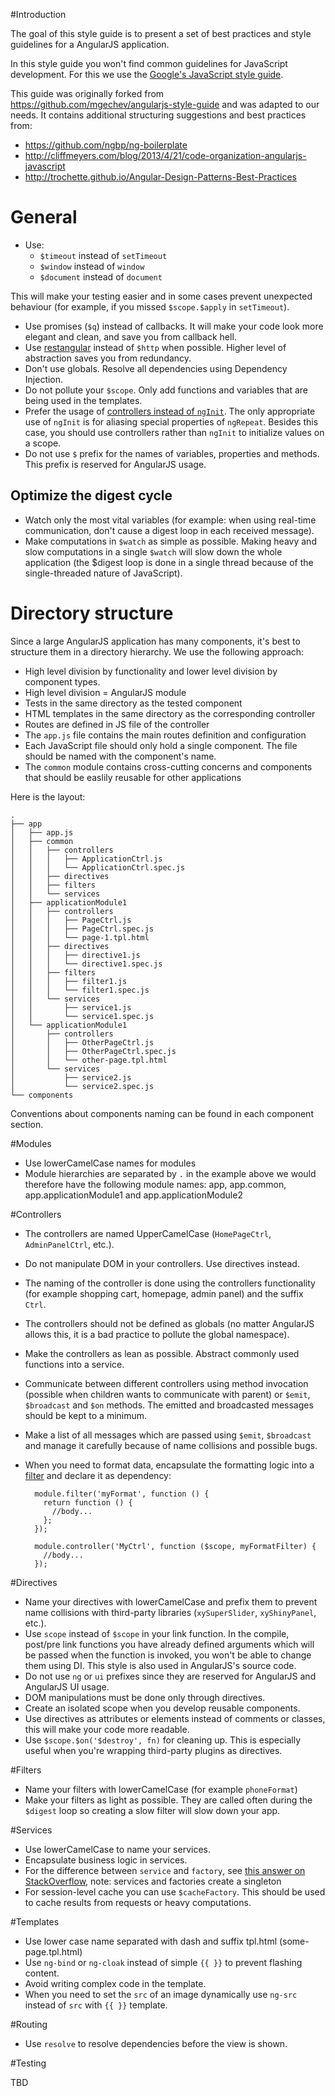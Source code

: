 #Introduction

The goal of this style guide is to present a set of best practices and style guidelines for a AngularJS application.

In this style guide you won't find common guidelines for JavaScript development. For this we use the [Google's JavaScript style guide](http://google-styleguide.googlecode.com/svn/trunk/javascriptguide.xml).

This guide was originally forked from https://github.com/mgechev/angularjs-style-guide and was adapted to our needs. It contains additional structuring suggestions and best practices from:
* https://github.com/ngbp/ng-boilerplate
* http://cliffmeyers.com/blog/2013/4/21/code-organization-angularjs-javascript
* http://trochette.github.io/Angular-Design-Patterns-Best-Practices

# General 

* Use:
    * `$timeout` instead of `setTimeout`
    * `$window` instead of `window`
    * `$document` instead of `document`

This will make your testing easier and in some cases prevent unexpected behaviour (for example, if you missed `$scope.$apply` in `setTimeout`).

* Use promises (`$q`) instead of callbacks. It will make your code look more elegant and clean, and save you from callback hell.
* Use [restangular](https://github.com/mgonto/restangular) instead of `$http` when possible. Higher level of abstraction saves you from redundancy.
* Don't use globals. Resolve all dependencies using Dependency Injection.
* Do not pollute your `$scope`. Only add functions and variables that are being used in the templates.
* Prefer the usage of [controllers instead of `ngInit`](https://github.com/angular/angular.js/pull/4366/files). The only appropriate use of `ngInit` is for aliasing special properties of `ngRepeat`. Besides this case, you should use controllers rather than `ngInit` to initialize values on a scope.
* Do not use `$` prefix for the names of variables, properties and methods. This prefix is reserved for AngularJS usage.

## Optimize the digest cycle

* Watch only the most vital variables (for example: when using real-time communication, don't cause a digest loop in each received message).
* Make computations in `$watch`  as simple as possible. Making heavy and slow computations in a single `$watch` will slow down the whole application (the $digest loop is done in a single thread because of the single-threaded nature of JavaScript).

# Directory structure

Since a large AngularJS application has many components, it's best to structure them in a directory hierarchy.
We use the following approach:

* High level division by functionality and lower level division by component types.
* High level division = AngularJS module
* Tests in the same directory as the tested component
* HTML templates in the same directory as the corresponding controller
* Routes are defined in JS file of the controller
* The `app.js` file contains the main routes definition and configuration
* Each JavaScript file should only hold a single component. The file should be named with the component's name.
* The `common` module contains cross-cutting concerns and components that should be easlily reusable for other applications

Here is the layout:

    .
    ├── app
    │   ├── app.js
    │   ├── common
    │   │   ├── controllers
    │   │   │   ├── ApplicationCtrl.js
    │   │   │   └── ApplicationCtrl.spec.js
    │   │   ├── directives
    │   │   ├── filters
    │   │   └── services
    │   ├── applicationModule1
    │   │   ├── controllers
    │   │   │   ├── PageCtrl.js
    │   │   │   ├── PageCtrl.spec.js
    │   │   │   └── page-1.tpl.html
    │   │   ├── directives
    │   │   │   ├── directive1.js
    │   │   │   └── directive1.spec.js
    │   │   ├── filters
    │   │   │   ├── filter1.js
    │   │   │   └── filter1.spec.js
    │   │   └── services
    │   │       ├── service1.js
    │   │       └── service1.spec.js
    │   └── applicationModule1
    │       ├── controllers
    │       │   ├── OtherPageCtrl.js
    │       │   ├── OtherPageCtrl.spec.js
    │       │   └── other-page.tpl.html
    │       └── services
    │           ├── service2.js
    │           └── service2.spec.js
    └── components


Conventions about components naming can be found in each component section.

#Modules
* Use lowerCamelCase names for modules
* Module hierarchies are separated by `.` in the example above we would therefore have the following module names: app, app.common, app.applicationModule1 and app.applicationModule2



#Controllers

* The controllers are named UpperCamelCase (`HomePageCtrl`, `AdminPanelCtrl`, etc.).
* Do not manipulate DOM in your controllers. Use directives instead.
* The naming of the controller is done using the controllers functionality (for example shopping cart, homepage, admin panel) and the suffix `Ctrl`.
* The controllers should not be defined as globals (no matter AngularJS allows this, it is a bad practice to pollute the global namespace).
* Make the controllers as lean as possible. Abstract commonly used functions into a service.
* Communicate between different controllers using method invocation (possible when children wants to communicate with parent) or `$emit`, `$broadcast` and `$on` methods. The emitted and broadcasted messages should be kept to a minimum.
* Make a list of all messages which are passed using `$emit`, `$broadcast` and manage it carefully because of name collisions and possible bugs.
* When you need to format data, encapsulate the formatting logic into a [filter](#filters) and declare it as dependency:


        module.filter('myFormat', function () {
          return function () {
            //body...
          };
        });

        module.controller('MyCtrl', function ($scope, myFormatFilter) {
          //body...
        });

#Directives

* Name your directives with lowerCamelCase and prefix them to prevent name collisions with third-party libraries (`xySuperSlider`, `xyShinyPanel`, etc.).
* Use `scope` instead of `$scope` in your link function. In the compile, post/pre link functions you have already defined arguments which will be passed when the function is invoked, you won't be able to change them using DI. This style is also used in AngularJS's source code.
* Do not use `ng` or `ui` prefixes since they are reserved for AngularJS and AngularJS UI usage.
* DOM manipulations must be done only through directives.
* Create an isolated scope when you develop reusable components.
* Use directives as attributes or elements instead of comments or classes, this will make your code more readable.
* Use `$scope.$on('$destroy', fn)` for cleaning up. This is especially useful when you're wrapping third-party plugins as directives.

#Filters

* Name your filters with lowerCamelCase (for example `phoneFormat`)
* Make your filters as light as possible. They are called often during the `$digest` loop so creating a slow filter will slow down your app.

#Services

* Use lowerCamelCase to name your services.
* Encapsulate business logic in services.
* For the difference between `service` and `factory`, see [this answer on StackOverflow](http://stackoverflow.com/questions/13762228/confused-about-service-vs-factory/13763886#13763886), note: services and factories create a singleton
* For session-level cache you can use `$cacheFactory`. This should be used to cache results from requests or heavy computations.

#Templates

* Use lower case name separated with dash and suffix tpl.html (some-page.tpl.html)
* Use `ng-bind` or `ng-cloak` instead of simple `{{ }}` to prevent flashing content.
* Avoid writing complex code in the template.
* When you need to set the `src` of an image dynamically use `ng-src` instead of `src` with `{{ }}` template.

#Routing

* Use `resolve` to resolve dependencies before the view is shown.

#Testing

TBD
